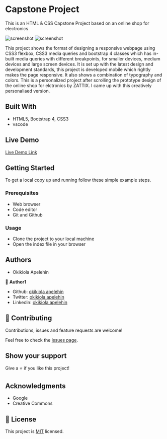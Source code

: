 # Capstone Project
This is an HTML &amp; CSS Capstone Project based on an online shop for electronics


![screenshot](images/screenshot.PNG)
![screenshot](images/screenshot1.PNG)

This project shows the format of designing a responsive webpage using CSS3 flexbox, CSS3 media queries and bootstrap 4 classes which has in-built media queries with different breakpoints, for smaller devices, medium devices and large screen devices. It is set up with the latest design and development standards, this project is developed mobile which rightly makes the page responsive. It also shows a combination of typography and colors. 
This is a personalized project after scrolling the prototype design of the online shop for elctronics by ZATTIX. I came up with this creatively personaliaed version. 
 

## Built With

- HTML5, Bootstrap 4, CSS3
- vscode

## Live Demo

[Live Demo Link](https://rawcdn.githack.com/okikiola11/capstone-project/ce8e61dc4a1a620a2d63cea0b5e9e3356b32e51a/index.html)


## Getting Started

To get a local copy up and running follow these simple example steps.

### Prerequisites
- Web browser
- Code editor
- Git and Github

### Usage
- Clone the project to your local machine 
- Open the index file in your browser

## Authors

- Okikiola Apelehin

👤 **Author1**

- Github: [okikiola apelehin](https://github.com/okikiola11)
- Twitter: [okikiola apelehin](https://twitter.com/Kikiolla3)
- Linkedin: [okikiola apelehin](https://www.linkedin.com/in/okikiola-apelehin-459008122/)

## 🤝 Contributing

Contributions, issues and feature requests are welcome!

Feel free to check the [issues page](issues/).

## Show your support

Give a ⭐️ if you like this project!

## Acknowledgments

- Google
- Creative Commons

## 📝 License

This project is [MIT](lic.url) licensed.

